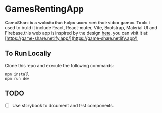 # GamesRentingApp
 
GameShare is a website that helps users rent their video games. Tools i used to build it include React, React-router, Vite, Bootstrap, Material UI and Firebase.this web app is inspired by the design [here](https://www.figma.com/file/igDA2NiMDhoaIIAqm5EnTq/%23VanLife?type=design&node-id=1-3&mode=design&t=3K6fiy0wkmepKH75-0). you can visit it at: [https://game-share.netlify.app/](https://game-share.netlify.app/)

## To Run Locally 
Clone this repo and execute the following commands:
```
npm install
npm run dev
```

## TODO
* [ ] Use storybook to document and test components.

